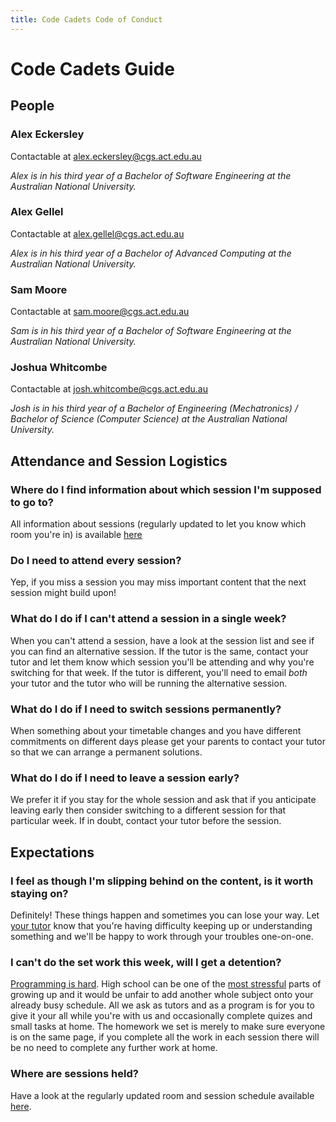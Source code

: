 ```yaml
---
title: Code Cadets Code of Conduct
---
```


# Code Cadets Guide

<a name="People"></a>
## People

### **Alex** Eckersley

Contactable at [alex.eckersley@cgs.act.edu.au](mailto:alex.eckersley@cgs.act.edu.au)

_Alex is in his third year of a Bachelor of Software Engineering at the Australian National University._

### **Alex** Gellel

Contactable at [alex.gellel@cgs.act.edu.au](mailto:alex.gellel@cgs.act.edu.au)

_Alex is in his third year of a Bachelor of Advanced Computing at the Australian National University._

### **Sam** Moore

Contactable at [sam.moore@cgs.act.edu.au](mailto:sam.moore@cgs.act.edu.au)

_Sam is in his third year of a Bachelor of Software Engineering at the Australian National University._

### **Joshua** Whitcombe

Contactable at [josh.whitcombe@cgs.act.edu.au](mailto:josh.whitcombe@cgs.act.edu.au)

_Josh is in his third year of a Bachelor of Engineering (Mechatronics) / Bachelor of Science (Computer Science) at the Australian National University._

## Attendance and Session Logistics

### Where do I find information about which session I'm supposed to go to?

All information about sessions (regularly updated to let you know which room you're in) is available [here](https://canberragrammar.github.io/codecadets-2018/sessions)

### Do I need to attend every session?

Yep, if you miss a session you may miss important content that the next session might build upon!

### What do I do if I can't attend a session in a single week?

When you can't attend a session, have a look at the session list and see if you can find an alternative session. If the tutor is the same, contact your tutor and let them know which session you'll be attending and why you're switching for that week. If the tutor is different, you'll need to email *both* your tutor and the tutor who will be running the alternative session.

### What do I do if I need to switch sessions permanently?

When something about your timetable changes and you have different commitments on different days please get your parents to contact your tutor so that we can arrange a permanent solutions.

### What do I do if I need to leave a session early?

We prefer it if you stay for the whole session and ask that if you anticipate leaving early then consider switching to a different session for that particular week. If in doubt, contact your tutor before the session.

## Expectations

### I feel as though I'm slipping behind on the content, is it worth staying on?

Definitely! These things happen and sometimes you can lose your way. Let [your tutor](#People) know that you're having difficulty keeping up or understanding something and we'll be happy to work through your troubles one-on-one.

### I can't do the set work this week, will I get a detention?

[Programming is hard](https://medium.freecodecamp.org/make-your-hobby-harder-programming-is-difficult-thats-why-you-should-learn-it-e4627aee41a1). High school can be one of the [most stressful](http://www.apa.org/monitor/2014/04/teen-stress.aspx) parts of growing up and it would be unfair to add another whole subject onto your already busy schedule. All we ask as tutors and as a program is for you to give it your all while you're with us and occasionally complete quizes and small tasks at home. The homework we set is merely to make sure everyone is on the same page, if you complete all the work in each session there will be no need to complete any further work at home.

### Where are sessions held?

Have a look at the regularly updated room and session schedule available [here](sessions.md).
